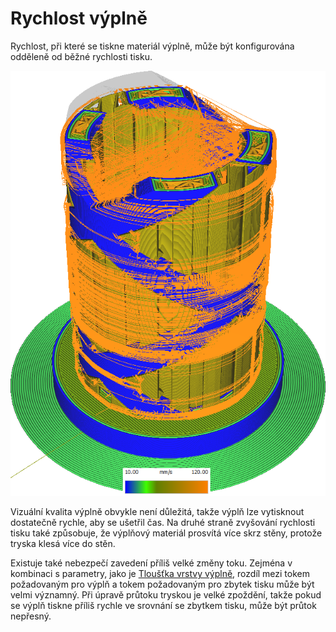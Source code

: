 Rychlost výplně
====
Rychlost, při které se tiskne materiál výplně, může být konfigurována odděleně od běžné rychlosti tisku.

![Různé struktury tištěné různými rychlostmi](../../../articles/images/speed_difference.png)

Vizuální kvalita výplně obvykle není důležitá, takže výplň lze vytisknout dostatečně rychle, aby se ušetřil čas. Na druhé straně zvyšování rychlosti tisku také způsobuje, že výplňový materiál prosvítá více skrz stěny, protože tryska klesá více do stěn.

Existuje také nebezpečí zavedení příliš velké změny toku. Zejména v kombinaci s parametry, jako je [Tloušťka vrstvy výplně](../infill/infill_sparse_thickness.md), rozdíl mezi tokem požadovaným pro výplň a tokem požadovaným pro zbytek tisku může být velmi významný. Při úpravě průtoku tryskou je velké zpoždění, takže pokud se výplň tiskne příliš rychle ve srovnání se zbytkem tisku, může být průtok nepřesný.